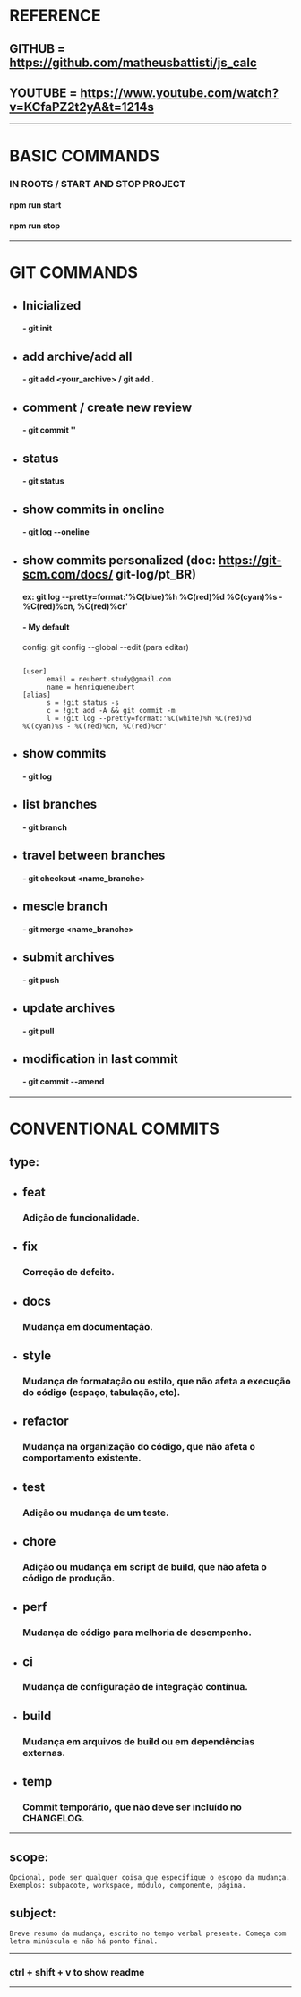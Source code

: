 # REFERENCE

## GITHUB = https://github.com/matheusbattisti/js_calc
## YOUTUBE = https://www.youtube.com/watch?v=KCfaPZ2t2yA&t=1214s

_________________________________________
# BASIC COMMANDS

  ### IN ROOTS / START AND STOP PROJECT
  #### npm run start
  #### npm run stop
_________________________________________
# GIT COMMANDS
  - ## Inicialized
    #### - git init
  - ## add archive/add all
    #### - git add <your_archive> / git add .
  - ## comment / create new review
    #### - git commit ''
  - ## status
    #### - git status
  - ## show commits in oneline
    #### - git log --oneline

  - ## show commits personalized (doc: https://git-scm.com/docs/  git-log/pt_BR)
    #### ex: git log --pretty=format:'%C(blue)%h %C(red)%d %C(cyan)%s - %C(red)%cn, %C(red)%cr'
  
    #### - My default
    config: git config --global --edit (para editar)

    <code>
    [user]
          email = neubert.study@gmail.com
          name = henriqueneubert
    [alias]
          s = !git status -s
          c = !git add -A && git commit -m
          l = !git log --pretty=format:'%C(white)%h %C(red)%d %C(cyan)%s - %C(red)%cn, %C(red)%cr'
    </code>

  - ## show commits
    #### - git log 
  - ## list branches
    #### - git branch 
  - ## travel between branches
    #### - git checkout <name_branche>
  - ## mescle branch
    #### - git merge <name_branche>
  - ## submit archives
    #### - git push
  - ## update archives
    #### - git pull

  - ## modification in last commit 

    #### - git commit --amend
  _________________________________________
# CONVENTIONAL COMMITS

  ## type:
  - ## feat     
    ### Adição de funcionalidade.
  - ## fix      
    ### Correção de defeito.
  - ## docs     
    ### Mudança em documentação.
  - ## style    
    ### Mudança de formatação ou estilo, que não afeta a execução do código (espaço, tabulação, etc).
  - ## refactor 
    ### Mudança na organização do código, que não afeta o comportamento existente.
  - ## test     
    ### Adição ou mudança de um teste.
  - ## chore    
    ### Adição ou mudança em script de build, que não afeta o código de produção.
  - ## perf     
    ### Mudança de código para melhoria de desempenho.
  - ## ci       
    ### Mudança de configuração de integração contínua.
  - ## build    
    ### Mudança em arquivos de build ou em dependências externas.
  - ## temp     
    ### Commit temporário, que não deve ser incluído no CHANGELOG.
_________________________________________

  ## scope:
    Opcional, pode ser qualquer coisa que especifique o escopo da mudança.
    Exemplos: subpacote, workspace, módulo, componente, página.

  ## subject:
    Breve resumo da mudança, escrito no tempo verbal presente. Começa com letra minúscula e não há ponto final.





_________________________________________
### ctrl + shift + v to show readme
_________________________________________
